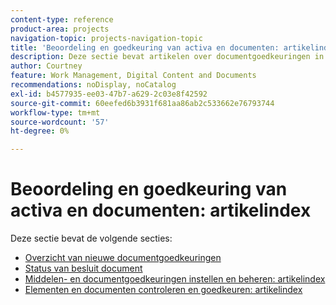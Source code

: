 ```yaml
---
content-type: reference
product-area: projects
navigation-topic: projects-navigation-topic
title: 'Beoordeling en goedkeuring van activa en documenten: artikelindex'
description: Deze sectie bevat artikelen over documentgoedkeuringen in Adobe Workfront.
author: Courtney
feature: Work Management, Digital Content and Documents
recommendations: noDisplay, noCatalog
exl-id: b4577935-ee03-47b7-a629-2c03e8f42592
source-git-commit: 60eefed6b3931f681aa86ab2c533662e76793744
workflow-type: tm+mt
source-wordcount: '57'
ht-degree: 0%

---
```


# Beoordeling en goedkeuring van activa en documenten: artikelindex

Deze sectie bevat de volgende secties:

* [Overzicht van nieuwe documentgoedkeuringen](/help/quicksilver/review-and-approve-work/document-reviews-and-approvals/document-approvals-overview.md)
* [Status van besluit document](/help/quicksilver/review-and-approve-work/document-reviews-and-approvals/manage-document-approvals/document-approval-status.md)
* [Middelen- en documentgoedkeuringen instellen en beheren: artikelindex](/help/quicksilver/review-and-approve-work/document-reviews-and-approvals/manage-document-approvals/set-up-and-manage-doc-asset-approvals-toc.md)
* [Elementen en documenten controleren en goedkeuren: artikelindex](/help/quicksilver/review-and-approve-work/document-reviews-and-approvals/review-and-approve-documents/review-documents-toc.md)

